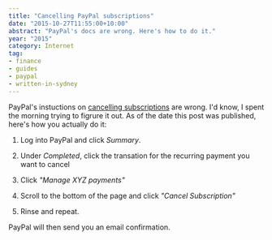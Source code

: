```yaml
---
title: "Cancelling PayPal subscriptions"
date: "2015-10-27T11:55:00+10:00"
abstract: "PayPal's docs are wrong. Here's how to do it."
year: "2015"
category: Internet
tag:
- finance
- guides
- paypal
- written-in-sydney
---
```

PayPal's instuctions on [cancelling subscriptions](https://www.paypal.com/selfhelp/article/FAQ1067/1) are wrong. I'd know, I spent the morning trying to figrure it out. As of the date this post was published, here's how you actually do it:

1. Log into PayPal and click *Summary*.

2. Under *Completed*, click the transation for the recurring payment you want to cancel

3. Click *"Manage XYZ payments"*

4. Scroll to the bottom of the page and click *"Cancel Subscription"*

5. Rinse and repeat.

PayPal will then send you an email confirmation.
